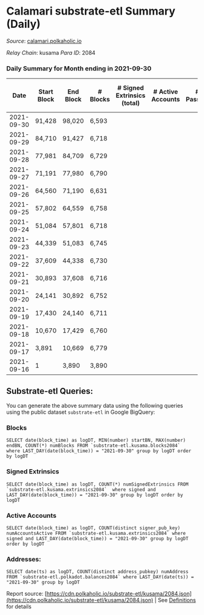 # Calamari substrate-etl Summary (Daily)

_Source_: [calamari.polkaholic.io](https://calamari.polkaholic.io)

*Relay Chain*: kusama
*Para ID*: 2084



### Daily Summary for Month ending in 2021-09-30


| Date | Start Block | End Block | # Blocks | # Signed Extrinsics (total) | # Active Accounts | # Passive | # New | # Addresses with Balances | # Events | # Transfers | # XCM Transfers In | # XCM Transfers Out |
| ---- | ----------- | --------- | -------- | --------------------------- | ----------------- | --------- | ----- | ------------------------- | -------- | ----------- | ------------------ | ------------------- |
| 2021-09-30 | 91,428 | 98,020 | 6,593  |  |  |  |  | 9 | 13,190 |   |   |   |
| 2021-09-29 | 84,710 | 91,427 | 6,718  |  |  |  |  | 9 | 13,439 |   |   |   |
| 2021-09-28 | 77,981 | 84,709 | 6,729  |  |  |  |  |  | 13,462 |   |   |   |
| 2021-09-27 | 71,191 | 77,980 | 6,790  |  |  |  |  | 9 | 13,584 |   |   |   |
| 2021-09-26 | 64,560 | 71,190 | 6,631  |  |  |  |  | 9 | 13,266 |   |   |   |
| 2021-09-25 | 57,802 | 64,559 | 6,758  |  |  |  |  | 9 | 13,519 |   |   |   |
| 2021-09-24 | 51,084 | 57,801 | 6,718  |  |  |  |  | 9 | 13,440 |   |   |   |
| 2021-09-23 | 44,339 | 51,083 | 6,745  |  |  |  |  | 9 | 13,494 |   |   |   |
| 2021-09-22 | 37,609 | 44,338 | 6,730  |  |  |  |  | 9 | 13,464 |   |   |   |
| 2021-09-21 | 30,893 | 37,608 | 6,716  |  |  |  |  | 9 | 13,435 |   |   |   |
| 2021-09-20 | 24,141 | 30,892 | 6,752  |  |  |  |  | 9 | 13,508 |   |   |   |
| 2021-09-19 | 17,430 | 24,140 | 6,711  |  |  |  |  | 9 | 13,426 |   |   |   |
| 2021-09-18 | 10,670 | 17,429 | 6,760  |  |  |  |  | 9 | 13,524 |   |   |   |
| 2021-09-17 | 3,891 | 10,669 | 6,779  |  |  |  |  | 9 | 13,561 |   |   |   |
| 2021-09-16 | 1 | 3,890 | 3,890  |  |  |  |  | 9 | 7,782 |   |   |   |

## Substrate-etl Queries:
You can generate the above summary data using the following queries using the public dataset `substrate-etl` in Google BigQuery:


### Blocks
```
SELECT date(block_time) as logDT, MIN(number) startBN, MAX(number) endBN, COUNT(*) numBlocks FROM `substrate-etl.kusama.blocks2084`  where LAST_DAY(date(block_time)) = "2021-09-30" group by logDT order by logDT
```


### Signed Extrinsics
```
SELECT date(block_time) as logDT, COUNT(*) numSignedExtrinsics FROM `substrate-etl.kusama.extrinsics2084`  where signed and LAST_DAY(date(block_time)) = "2021-09-30" group by logDT order by logDT
```


### Active Accounts
```
SELECT date(block_time) as logDT, COUNT(distinct signer_pub_key) numAccountsActive FROM `substrate-etl.kusama.extrinsics2084` where signed and LAST_DAY(date(block_time)) = "2021-09-30" group by logDT order by logDT
```


### Addresses:
```
SELECT date(ts) as logDT, COUNT(distinct address_pubkey) numAddress FROM `substrate-etl.polkadot.balances2084` where LAST_DAY(date(ts)) = "2021-09-30" group by logDT
```



Report source: [https://cdn.polkaholic.io/substrate-etl/kusama/2084.json](https://cdn.polkaholic.io/substrate-etl/kusama/2084.json) | See [Definitions](/DEFINITIONS.md) for details
